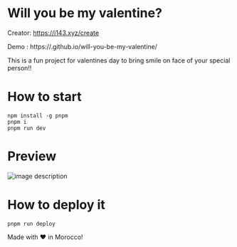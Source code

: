 # Will you be my valentine?

Creator: https://i143.xyz/create

Demo : https://.github.io/will-you-be-my-valentine/

This is a fun project for valentines day to bring smile on face of your special person!!

# How to start
```
npm install -g pnpm
pnpm i
pnpm run dev
```

# Preview

![image description](demo.gif)


# How to deploy it
```
pnpm run deploy
```

Made with ❤️ in Morocco!
